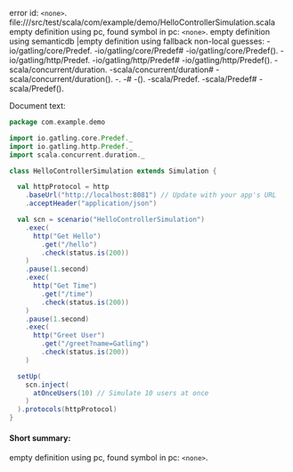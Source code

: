 error id: `<none>`.
file://<WORKSPACE>/src/test/scala/com/example/demo/HelloControllerSimulation.scala
empty definition using pc, found symbol in pc: `<none>`.
empty definition using semanticdb
|empty definition using fallback
non-local guesses:
	 -io/gatling/core/Predef.
	 -io/gatling/core/Predef#
	 -io/gatling/core/Predef().
	 -io/gatling/http/Predef.
	 -io/gatling/http/Predef#
	 -io/gatling/http/Predef().
	 -scala/concurrent/duration.
	 -scala/concurrent/duration#
	 -scala/concurrent/duration().
	 -.
	 -#
	 -().
	 -scala/Predef.
	 -scala/Predef#
	 -scala/Predef().

Document text:

```scala
package com.example.demo

import io.gatling.core.Predef._
import io.gatling.http.Predef._
import scala.concurrent.duration._

class HelloControllerSimulation extends Simulation {

  val httpProtocol = http
    .baseUrl("http://localhost:8081") // Update with your app's URL
    .acceptHeader("application/json")

  val scn = scenario("HelloControllerSimulation")
    .exec(
      http("Get Hello")
        .get("/hello")
        .check(status.is(200))
    )
    .pause(1.second)
    .exec(
      http("Get Time")
        .get("/time")
        .check(status.is(200))
    )
    .pause(1.second)
    .exec(
      http("Greet User")
        .get("/greet?name=Gatling")
        .check(status.is(200))
    )

  setUp(
    scn.inject(
      atOnceUsers(10) // Simulate 10 users at once
    )
  ).protocols(httpProtocol)
}
```

#### Short summary: 

empty definition using pc, found symbol in pc: `<none>`.